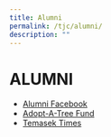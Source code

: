 ```yaml
---
title: Alumni
permalink: /tjc/alumni/
description: ""
---
```

# ALUMNI

*   <a href="https://www.facebook.com/tjcalumni/" target="_blank">Alumni Facebook</a>
*   <a href="/about/adopt-a-tree-fund" target="_blank">Adopt-A-Tree Fund</a>
*   <a href="" target="_blank">Temasek Times</a>